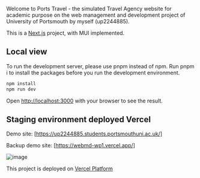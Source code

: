 Welcome to Ports Travel - the simulated Travel Agency website for academic purpose on the web management and development project of University of Portsmouth by myself (up2244885).

This is a [Next.js](https://nextjs.org/) project, with MUI implemented.

## Local view

To run the development server, please use pnpm instead of npm.
Run pnpm i to install the packages before you run the development environment.

```bash
npm install
npm run dev
```

Open [http://localhost:3000](http://localhost:3000) with your browser to see the result.

## Staging environment deployed Vercel

Demo site: [https://up2244885.students.portsmouthuni.ac.uk/]

Backup demo site: [https://webmd-wp1.vercel.app/]

![image](https://github.com/alexchu-dev/webmd-wp1/assets/61229735/38b6fe9a-c289-4be1-a7bd-181a89751d06)

This project is deployed on [Vercel Platform](https://vercel.com/)
